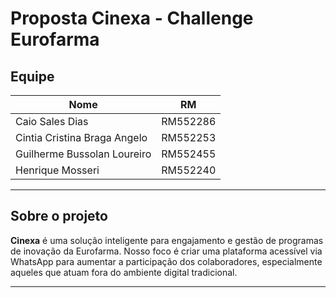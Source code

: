 # Proposta Cinexa - Challenge Eurofarma

## Equipe

| Nome                      | RM       |
|---------------------------|----------|
| Caio Sales Dias           | RM552286 |
| Cintia Cristina Braga Angelo | RM552253 |
| Guilherme Bussolan Loureiro | RM552455 |
| Henrique Mosseri          | RM552240 |

---

## Sobre o projeto

**Cinexa** é uma solução inteligente para engajamento e gestão de programas de inovação da Eurofarma. Nosso foco é criar uma plataforma acessível via WhatsApp para aumentar a participação dos colaboradores, especialmente aqueles que atuam fora do ambiente digital tradicional.

---
